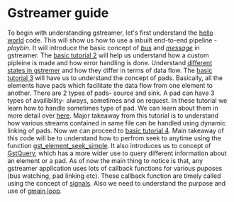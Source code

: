 # Gstreamer guide

To begin with understanding gstreamer, let's first understand the [hello world](https://gstreamer.freedesktop.org/documentation/tutorials/basic/hello-world.html?gi-language=c) code. This will show us how to use a inbuilt end-to-end pipeline - *playbin*. It will introduce the basic concept of [*bus*](https://gstreamer.freedesktop.org/documentation/application-development/basics/bus.html?gi-language=c) and [*message*](https://gstreamer.freedesktop.org/documentation/additional/design/messages.html?gi-language=c) in gstreamer.
   The [basic tutorial 2](https://gstreamer.freedesktop.org/documentation/tutorials/basic/concepts.html?gi-language=c) will help us understand how a custom pipleine is made and how error handling is done. Understand [different states in gstremer](https://gstreamer.freedesktop.org/documentation/additional/design/states.html?gi-language=c) and how they differ in terms of data flow. 
   The [basic tutorial 3](https://gstreamer.freedesktop.org/documentation/tutorials/basic/dynamic-pipelines.html?gi-language=c) will have us to understand the concept of pads. Basically, all the elements have pads which facilitate the data flow from one element to another. There are 2 types of pads- source and sink. A pad can have 3 types of availibility- always, sometimes and on request.  In these tutorial we learn how to handle sometimes type of pad. We can learn about them in more detail over [here](https://gstreamer.freedesktop.org/documentation/application-development/basics/pads.html?gi-language=c). Major takeaway from this tutorial is to understand how various streams contained in same file can be handled using dynamic linking of pads.
   Now we can proceed to [basic tutorial 4](https://gstreamer.freedesktop.org/documentation/tutorials/basic/time-management.html?gi-language=c). Main takeaway of this code will be to understand how to perfrom seek to anytime using the function [gst_element_seek_simple](https://gstreamer.freedesktop.org/documentation/gstreamer/gstelement.html?gi-language=c#gst_element_seek_simple). It also introduces us to concept of [GstQuery](https://gstreamer.freedesktop.org/documentation/gstreamer/gstquery.html?gi-language=c), which has a more wider use to query different information about an element or a pad. 
   As of now the main thing to notice is that, any gstreamer application uses lots of callback functions for various puposes (bus watching, pad linking etc). These callback function are timely called using the concept of [signals](https://gstreamer.freedesktop.org/documentation/plugin-development/basics/signals.html?gi-language=c). Also we need to understand the purpose and use of [gmain loop](https://www.freedesktop.org/software/gstreamer-sdk/data/docs/latest/glib/glib-The-Main-Event-Loop.html).
